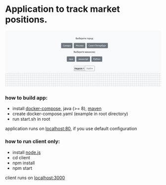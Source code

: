 # Application to track market positions.

![image](https://github.com/haxul/vacancy-statistics/blob/master/readme.png)

### how to build app:

* install [docker-compose](https://docs.docker.com/compose/install/), java (>= 8), [maven](http://maven.apache.org/)
* create docker-compose.yaml (example in root directory)
* run start.sh in root

application runs on [localhost:80](http://localhost:80), if you use default configuration

### how to run client only:

* install [node.js](https://nodejs.org/en/)
* cd client
* npm install
* npm start

client runs on [localhost:3000](http://localhost:3000)
 
